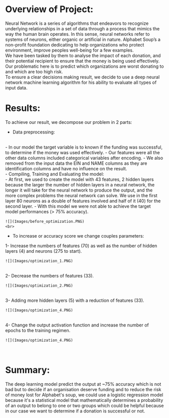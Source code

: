 # Overview of Project:

Neural Network is a series of algorithms that endeavors to recognize underlying relationships in a set of data through a process that mimics the way the human brain operates. In this sense, neural networks refer to systems of neurons, either organic or artificial in nature.
Alphabet Soup’s a non-profit foundation dedicating to help organizations who protect environment, improve peoples well-being for a few examples.<br>
We have been tasked by them to analyse the impact of each donation, and their potential recipient to ensure that the money is being used effectively.<br>
Our problematic here is to predict which organizations are worst donating to and which are too high risk.<br>
To ensure a clear decisions making result, we decide to use a deep neural network machine learning algorithm for his ability to evaluate all types of input data.


# Results:

To achieve our result, we decompose our problem in 2 parts:
<br>
- Data preprocessing:
<br>
  - In our model the target variable is to known if the funding was successful, to determine if the money was used effectively.
  - Our features were all the other data columns included categorical variables after encoding.
  - We also removed from the input data the EIN and NAME columns as they are identification columns and have no influence on the result.
 <br> 
- Compiling, Training and Evaluating the model:
<br>
  - At first, we used to create the model with 43 features, 2 hidden layers because the larger the number of hidden layers in a neural network, the longer it will take for the neural network to produce the output, and the more complex problems the neural network can solve. We use in the first layer 80 neurons as a double of features involved and half of it (40) for the second layer.
  - With this model we were not able to achieve the target model performances (> 75% accuracy).<br>
  
    ![](Images/before_optimization.PNG)
    <br>
  - To increase or accuracy score we change couples parameters:<br>
 
  1- Increase the numbers of features (70) as well as the number of hidden layers (4) and neurons (275 to start).
    
    ![](Images/optimization_1.PNG)
  <br>
  2- Decrease the numbers of features (33).
    
    ![](Images/optimization_2.PNG)
  <br>
  3- Adding more hidden layers (5) with a reduction of features (33).
    
    ![](Images/optimization_4.PNG)
  <br>
  4- Change the output activation function and increase the number of epochs to the training regimen. 
    
    ![](Images/optimization_4.PNG)
<br>
    
# Summary:

The deep learning model predict the output at ~75% accuracy which is not bad but to decide if an organisation deserve funding and to reduce the risk of money lost for Alphabet's soup, we could use a logistic regression model because it's a statistical model that mathematically determines a probability of an output to belong to one or two groups which could be helpful because in our case we want to determine if a donation is successful or not. 